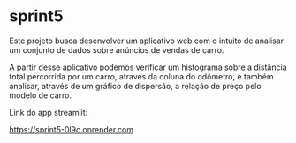 # sprint5
Este projeto busca desenvolver um aplicativo web com o intuito de analisar um conjunto de dados sobre anúncios de vendas de carro.

A partir desse aplicativo podemos verificar um histograma sobre a distância total percorrida por um carro, através da coluna do odômetro, e também analisar, através de um gráfico de dispersão, a relação de preço pelo modelo de carro.

Link do app streamlit:

https://sprint5-0l9c.onrender.com
